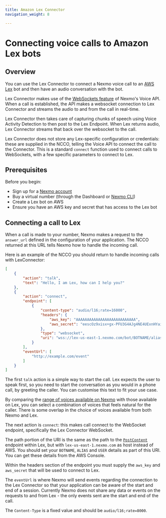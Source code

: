 ```yaml
---
title: Amazon Lex Connector
navigation_weight: 8

---
```


# Connecting voice calls to Amazon Lex bots

## Overview

You can use the Lex Connector to connect a Nexmo voice call to an [AWS
Lex](https://aws.amazon.com/lex/) bot and then have an audio
conversation with the bot.

Lex Connector makes use of the [WebSockets
feature](/voice/voice-api/guides/websockets) of Nexmo's Voice API. When a
call is established, the API makes a websocket connection to Lex
Connector and streams the audio to and from the call in real-time.

Lex Connector then takes care of capturing chunks of speech using
Voice Activity Detection to then post to the Lex Endpoint. When Lex
returns audio, Lex Connector streams that back over the websocket to
the call.

Lex Connector does not store any Lex-specific configuration or
credentials: these are supplied in the NCCO, telling the Voice API to
connect the call to the Connector. This is a standard `connect`
function used to connect calls to WebSockets, with a few specific
parameters to connect to Lex.

## Prerequisites

Before you begin:

* Sign up for a [Nexmo account](https://dashboard.nexmo.com/signup)
* Buy a virtual number (through the Dashboard or [Nexmo CLI](https://github.com/nexmo/nexmo-cli))
* Create a Lex bot on AWS
* Ensure you have an AWS key and secret that has access to the Lex bot


## Connecting a call to Lex 

When a call is made to your number, Nexmo makes a request to the `answer_url` defined in the configuration of your application. The NCCO returned at this URL tells Nexmo how to handle the incoming call.

Here is an example of the NCCO you should return to handle incoming calls with LexConnector:

```json
[
    {
        "action": "talk",
        "text": "Hello, I am Lex, how can I help you?"
    },
    {
        "action": "connect",
        "endpoint": [
            {
                "content-type": "audio/l16;rate=16000",
                "headers": {
                    "aws_key": "AAAAAAAAAAAAAAAAAAAAAAAAAAA",
                    "aws_secret": "eescOz9xisx+gx-PFU3G4AJg4NE4UExnHYaijI+o6xgNT0"
                },
                "type": "websocket",
                "uri": "wss://lex-us-east-1.nexmo.com/bot/BOTNAME/alias/ALIAS/user/USER/content"
            }
        ],
        "eventUrl": [
            "http://example.com/event"
        ]
    }
]
```

The first `talk` action is a simple way to start the call. Lex expects the user to speak first, so you need to start the conversation as you would in a phone call, by greeting the caller. You can customise this text to fit your use case.

By comparing the [range of voices available on Nexmo](/voice/voice-api/ncco-reference#voice-names) with those available on Lex, you can select a combination of voices that feels natural for the caller. There is some overlap in the choice of voices available from both Nexmo and Lex.

The next action is `connect`: this makes call connect to the WebSocket endpoint, specifically the Lex Connector WebSocket.

The path portion of the URI is the same as the path to the [`PostContent`](http://docs.aws.amazon.com/lex/latest/dg/API_PostContent.html) endpoint within Lex, but with `lex-us-east-1.nexmo.com` as host instead of AWS. You should set your `BOTNAME`, `ALIAS` and `USER` details as part of this URI. You can get these details from the AWS Console.

Within the headers section of the endpoint you must supply the `aws_key` and `aws_secret` that will be used to connect to Lex.

The `eventUrl` is where Nexmo will send events regarding the connection to the Lex Connector so that your application can be aware of the start and end of a session. Currently Nexmo does not share any data or events on the requests to and from Lex - the only events sent are the start and end of the call.

The `Content-Type` is a fixed value and should be `audio/l16;rate=8000`.
